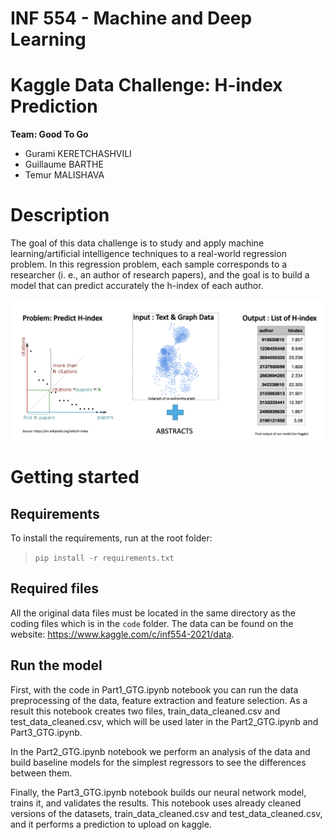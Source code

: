 # INF 554 - Machine and Deep Learning
# Kaggle Data Challenge: H-index Prediction
**Team: Good To Go**
* Gurami KERETCHASHVILI
* Guillaume BARTHE
* Temur MALISHAVA 


# Description
The goal of this data challenge is to study and apply machine learning/artificial intelligence techniques to a real-world regression problem. In this regression problem, each sample corresponds to a researcher (i. e., an author of research papers), and the goal is to build a model that can predict accurately the h-index of each author.

<p align="center"><img src="images/Screen Shot 2022-01-12 at 4.11.15 PM.png" width=800></p>




# Getting started
## Requirements

To install the requirements, run at the root folder:

> ```pip install -r requirements.txt```

## Required files

All the original data files must be located in the same directory as the coding files which is in the ```code``` folder.
The data can be found on the website: https://www.kaggle.com/c/inf554-2021/data.

## Run the model

First, with the code in Part1_GTG.ipynb notebook you can run the data preprocessing of the data, feature extraction and feature selection. As a result this notebook creates two files, train_data_cleaned.csv and test_data_cleaned.csv, which will be used later in the Part2_GTG.ipynb and Part3_GTG.ipynb.

In the Part2_GTG.ipynb notebook we perform an analysis of the data and build baseline models for the simplest regressors to see the differences between them.

Finally, the Part3_GTG.ipynb notebook builds our neural network model, trains it, and validates the results. This notebook uses already cleaned versions of the datasets, train_data_cleaned.csv and test_data_cleaned.csv, and it performs a prediction to upload on kaggle.


